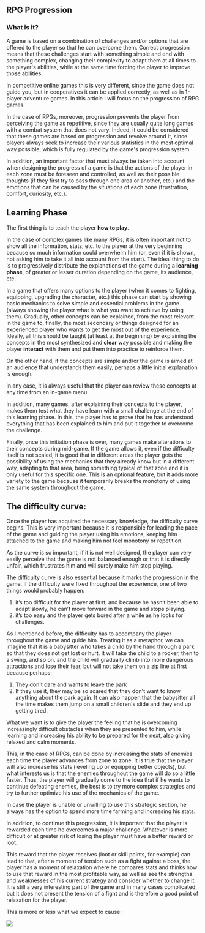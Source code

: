 ## RPG Progression
### What is it?

A game is based on a combination of challenges and/or options that are offered to the player so that he can overcome them. Correct progression means that these challenges start with something simple and end with something complex, changing their complexity to adapt them at all times to the player's abilities, while at the same time forcing the player to improve those abilities.

In competitive online games this is very different, since the game does not guide you, but in cooperatives it can be applied correctly, as well as in 1-player adventure games. In this article I will focus on the progression of RPG games.

In the case of RPGs, moreover, progression prevents the player from perceiving the game as repetitive, since they are usually quite long games with a combat system that does not vary. Indeed, it could be considered that these games are based on progression and revolve around it, since players always seek to increase their various statistics in the most optimal way possible, which is fully regulated by the game's progression system.

In addition, an important factor that must always be taken into account when designing the progress of a game is that the actions of the player in each zone must be foreseen and controlled, as well as their possible thoughts (if they first try to pass through one area or another, etc.) and the emotions that can be caused by the situations of each zone (frustration, comfort, curiosity, etc.).

## Learning Phase

The first thing is to teach the player **how to play**.

In the case of complex games like many RPGs, it is often important not to show all the information, stats, etc. to the player at the very beginning because so much information could overwhelm him (or, even if it is shown, not asking him to take it all into account from the start). The ideal thing to do is to progressively distribute the explanations of the game during a **learning phase**, of greater or lesser duration depending on the game, its audience, etc.

In a game that offers many options to the player (when it comes to fighting, equipping, upgrading the character, etc.) this phase can start by showing basic mechanics to solve simple and essential problems in the game (always showing the player what is what you want to achieve by using them). Gradually, other concepts can be explained, from the most relevant in the game to, finally, the most secondary or things designed for an experienced player who wants to get the most out of the experience. Ideally, all this should be taught (at least at the beginning) by explaining the concepts in the most synthesized and **clear** way possible and making the player **interact** with them and put them into practice to reinforce them.

On the other hand, if the concepts are simple and/or the game is aimed at an audience that understands them easily, perhaps a little initial explanation is enough.

In any case, it is always useful that the player can review these concepts at any time from an in-game menu.

In addition, many games, after explaining their concepts to the player, makes them test what they have learn with a small challenge at the end of this learning phase. In this, the player has to prove that he has understood everything that has been explained to him and put it together to overcome the challenge.

Finally, once this initiation phase is over, many games make alterations to their concepts during mid-game.
If the game allows it, even if the difficulty itself is not scaled, it is good that in different areas the player gets the possibility of using the mechanics that they already know but in a different way, adapting to that area, being something typical of that zone and it is only useful for this specific one. This is an optional feature, but it adds more variety to the game because it temporarily breaks the monotony of using the same system throughout the game.

## The difficulty curve:

Once the player has acquired the necessary knowledge, the difficulty curve begins. This is very important because it is responsible for leading the pace of the game and guiding the player using his emotions, keeping him attached to the game and making him not feel monotony or repetition.

As the curve is so important, if it is not well designed, the player can very easily perceive that the game is not balanced enough or that it is directly unfair, which frustrates him and will surely make him stop playing.

The difficulty curve is also essential because it marks the progression in the game. If the difficulty were fixed throughout the experience, one of two things would probably happen:


1. it’s too difficult for the player at first, and because he hasn’t been able to adapt slowly, he can’t move forward in the game and stops playing.
2. it’s too easy and the player gets bored after a while as he looks for challenges.

As I mentioned before, the difficulty has to accompany the player throughout the game and guide him. Treating it as a metaphor, we can imagine that it is a babysitter who takes a child by the hand through a park so that they does not get lost or hurt. It will take the child to a rocker, then to a swing, and so on. and the child will gradually climb into more dangerous attractions and lose their fear, but will not take them on a zip line at first because perhaps:
1. They don't dare and wants to leave the park
2. If they use it, they may be so scared that they don't want to know anything about the park again.
It can also happen that the babysitter all the time makes them jump on a small children's slide and they end up getting tired.

What we want is to give the player the feeling that he is overcoming increasingly difficult obstacles when they are presented to him, while learning and increasing his ability to be prepared for the next, also giving relaxed and calm moments.

This, in the case of RPGs, can be done by increasing the stats of enemies each time the player advances from zone to zone. It is true that the player will also increase his stats (leveling up or equipping better objects), but what interests us is that the enemies throughout the game will do so a little faster. Thus, the player will gradually come to the idea that if he wants to continue defeating enemies, the best is to try more complex strategies and try to further optimize his use of the mechanics of the game.

In case the player is unable or unwilling to use this strategic section, he always has the option to spend more time farming and increasing his stats.

In addition, to continue this progression, it is important that the player is rewarded each time he overcomes a major challenge. Whatever is more difficult or at greater risk of losing the player must have a better reward or loot.

This reward that the player receives (loot or skill points, for example) can lead to that, after a moment of tension such as a fight against a boss, the player has a moment of relaxation where he compares stats and thinks how to use that reward in the most profitable way, as well as see the strengths and weaknesses of his current strategy and consider whether to change it. It is still a very interesting part of the game and in many cases complicated, but it does not present the tension of a fight and is therefore a good point of relaxation for the player.

This is more or less what we expect to cause:

![](https://github.com/Akage369/RPG-Progression/blob/main/docs/image11.png?raw=true)
